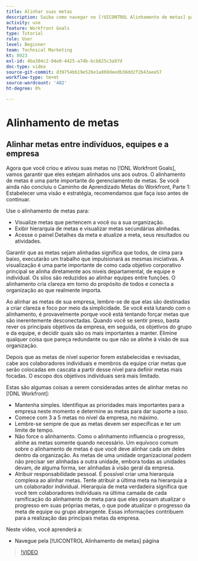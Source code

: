 ```yaml
---
title: Alinhar suas metas
description: Saiba como navegar no [!UICONTROL Alinhamento de metas] página em [!DNL Goals].
activity: use
feature: Workfront Goals
type: Tutorial
role: User
level: Beginner
team: Technical Marketing
kt: 8923
exl-id: 4ba304c2-94e0-4425-a74b-bcb825c3a97d
doc-type: video
source-git-commit: d39754b619e526e1a869deedb38dd2f2b43aee57
workflow-type: tm+mt
source-wordcount: '482'
ht-degree: 0%

---
```


# Alinhamento de metas

## Alinhar metas entre indivíduos, equipes e a empresa

Agora que você criou e ativou suas metas no [!DNL Workfront Goals], vamos garantir que eles estejam alinhados uns aos outros. O alinhamento de metas é uma parte importante do gerenciamento de metas. Se você ainda não concluiu o Caminho de Aprendizado Metas do Workfront, Parte 1: Estabelecer uma visão e estratégia, recomendamos que faça isso antes de continuar.

<!--Insert link to LP 1, above -->

Use o alinhamento de metas para:

* Visualize metas que pertencem a você ou a sua organização.
* Exibir hierarquia de metas e visualizar metas secundárias alinhadas.
* Acesse o painel Detalhes da meta e atualize a meta, seus resultados ou atividades.

Garantir que as metas sejam alinhadas significa que todos, de cima para baixo, executarão um trabalho que impulsionará as mesmas iniciativas. A visualização é uma parte importante de como cada objetivo corporativo principal se alinha diretamente aos níveis departamental, de equipe e individual. Os silos são reduzidos ao alinhar equipes entre funções. O alinhamento cria clareza em torno do propósito de todos e conecta a organização ao que realmente importa.

Ao alinhar as metas de sua empresa, lembre-se de que elas são destinadas a criar clareza e foco por meio da simplicidade. Se você está lutando com o alinhamento, é provavelmente porque você está tentando forçar metas que são inerentemente desconectadas. Quando você se sentir preso, basta rever os principais objetivos da empresa, em seguida, os objetivos do grupo e da equipe, e decidir quais são os mais importantes a manter. Elimine qualquer coisa que pareça redundante ou que não se alinhe à visão de sua organização.

Depois que as metas de nível superior forem estabelecidas e revisadas, cabe aos colaboradores individuais e membros da equipe criar metas que serão colocadas em cascata a partir desse nível para definir metas mais focadas. O escopo dos objetivos individuais será mais limitado.

<!-- Pro-tips graphic -->

Estas são algumas coisas a serem consideradas antes de alinhar metas no [!DNL Workfront]:

* Mantenha simples. Identifique as prioridades mais importantes para a empresa neste momento e determine as metas para dar suporte a isso.
* Comece com 3 a 5 metas no nível da empresa, no máximo.
* Lembre-se sempre de que as metas devem ser específicas e ter um limite de tempo.
* Não force o alinhamento. Como o alinhamento influencia o progresso, alinhe as metas somente quando necessário. Um equívoco comum sobre o alinhamento de metas é que você deve alinhar cada um deles dentro da organização. As metas de uma unidade organizacional podem não precisar ser alinhadas a outra unidade, embora todas as unidades devam, de alguma forma, ser alinhadas à visão geral da empresa.
* Atribuir responsabilidade pessoal. É possível criar uma hierarquia complexa ao alinhar metas. Tente atribuir a última meta na hierarquia a um colaborador individual. Hierarquia de meta verdadeira significa que você tem colaboradores individuais na última camada de cada ramificação do alinhamento de meta para que eles possam atualizar o progresso em suas próprias metas, o que pode atualizar o progresso da meta de equipe ou grupo abrangente. Essas informações contribuem para a realização das principais metas da empresa.

Neste vídeo, você aprenderá a:

* Navegue pela [!UICONTROL Alinhamento de metas] página

>[!VIDEO](https://video.tv.adobe.com/v/335195/?quality=12)
